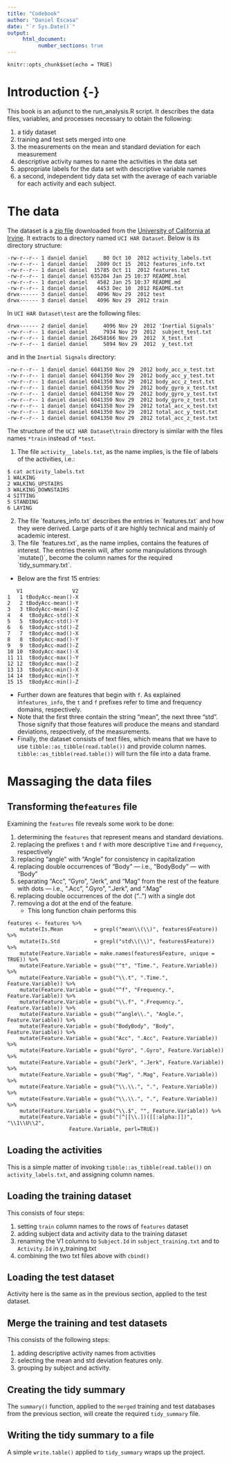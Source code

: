 ```yaml
---
title: "Codebook"
author: "Daniel Escasa"
date: "`r Sys.Date()`"
output: 
     html_document:
          number_sections: true
---
```


```{r setup, include=FALSE}
knitr::opts_chunk$set(echo = TRUE)
```
# Introduction {-}
This book is an adjunct to the run_analysis.R script. It describes the data files, variables, and processes necessary to obtain the following:<p>
1. a tidy dataset
1. training and test sets merged into one
1. the measurements on the mean and standard deviation for each measurement
1. descriptive activity names to name the activities in the data set
1. appropriate labels for the data set with descriptive variable names
1. a second, independent tidy data set with the average of each variable for each activity and each subject.<p>

# The data
The dataset is a [zip file](https://d396qusza40orc.cloudfront.net/getdata%2Fprojectfiles%2FUCI%20HAR%20Dataset.zip) downloaded from the [University of California at Irvine](https://www.uci.edu). It extracts to a directory named `UCI HAR Dataset`. Below is its directory structure:
```
-rw-r--r-- 1 daniel daniel     80 Oct 10  2012 activity_labels.txt
-rw-r--r-- 1 daniel daniel   2809 Oct 15  2012 features_info.txt
-rw-r--r-- 1 daniel daniel  15785 Oct 11  2012 features.txt
-rw-r--r-- 1 daniel daniel 635204 Jan 25 10:37 README.html
-rw-r--r-- 1 daniel daniel   4582 Jan 25 10:37 README.md
-rw-r--r-- 1 daniel daniel   4453 Dec 10  2012 README.txt
drwx------ 3 daniel daniel   4096 Nov 29  2012 test
drwx------ 3 daniel daniel   4096 Nov 29  2012 train
```
In `UCI HAR Dataset\test` are the following files:
```
drwx------ 2 daniel daniel     4096 Nov 29  2012 'Inertial Signals'
-rw-r--r-- 1 daniel daniel     7934 Nov 29  2012  subject_test.txt
-rw-r--r-- 1 daniel daniel 26458166 Nov 29  2012  X_test.txt
-rw-r--r-- 1 daniel daniel     5894 Nov 29  2012  y_test.txt
```
and in the `Inertial Signals` directory:
```
-rw-r--r-- 1 daniel daniel 6041350 Nov 29  2012 body_acc_x_test.txt
-rw-r--r-- 1 daniel daniel 6041350 Nov 29  2012 body_acc_y_test.txt
-rw-r--r-- 1 daniel daniel 6041350 Nov 29  2012 body_acc_z_test.txt
-rw-r--r-- 1 daniel daniel 6041350 Nov 29  2012 body_gyro_x_test.txt
-rw-r--r-- 1 daniel daniel 6041350 Nov 29  2012 body_gyro_y_test.txt
-rw-r--r-- 1 daniel daniel 6041350 Nov 29  2012 body_gyro_z_test.txt
-rw-r--r-- 1 daniel daniel 6041350 Nov 29  2012 total_acc_x_test.txt
-rw-r--r-- 1 daniel daniel 6041350 Nov 29  2012 total_acc_y_test.txt
-rw-r--r-- 1 daniel daniel 6041350 Nov 29  2012 total_acc_z_test.txt
```
The structure of the `UCI HAR Dataset\train` directory is similar with the files names `*train` instead of `*test`.<p>
1. The file `activity__labels.txt`, as the name implies, is the file of labels of the activities, i.e.:
```
$ cat activity_labels.txt
1 WALKING
2 WALKING_UPSTAIRS
3 WALKING_DOWNSTAIRS
4 SITTING
5 STANDING
6 LAYING
```
<ol start="2">
  <li>The file `features_info.txt` describes the entries in `features.txt` and how they were derived. Large parts of it are highly technical and mainly of academic interest.</li>
  <li>The file `features.txt`, as the name implies, contains the features of interest. The entries therein will, after some manipulations through `mutate()`, become the column names for the required `tidy_summary.txt`.</li>
</ol>

+ Below are the first 15 entries:
```
   V1                V2
1   1 tBodyAcc-mean()-X
2   2 tBodyAcc-mean()-Y
3   3 tBodyAcc-mean()-Z
4   4  tBodyAcc-std()-X
5   5  tBodyAcc-std()-Y
6   6  tBodyAcc-std()-Z
7   7  tBodyAcc-mad()-X
8   8  tBodyAcc-mad()-Y
9   9  tBodyAcc-mad()-Z
10 10  tBodyAcc-max()-X
11 11  tBodyAcc-max()-Y
12 12  tBodyAcc-max()-Z
13 13  tBodyAcc-min()-X
14 14  tBodyAcc-min()-Y
15 15  tBodyAcc-min()-Z
```
+ Further down are features that begin with `f`. As explained in`features_info`, the `t` and `f` prefixes refer to time and frequency domains, respectively.
+ Note that the first three contain the string “mean”, the next three “std”. Those signify that those features will produce the means and standard deviations, respectively, of the measurements.
+ Finally, the dataset consists of text files, which means that we have to use `tibble::as_tibble(read.table())` and provide column names. `tibble::as_tibble(read.table())` will turn the file into a data frame.<p>

# Massaging the data files

## Transforming the`features` file
Examining the `features` file reveals some work to be done:<p>

1. determining the `features` that represent means and standard deviations.
1. replacing the prefixes `t` and `f` with more descriptive `Time` and `Frequency`, respectively
1. replacing “angle” with “Angle” for consistency in capitalization
1. replacing double occurrences of “Body” — i.e., “BodyBody” — with “Body”
1. separating “Acc”, “Gyro”, “Jerk”, and “Mag” from the rest of the feature with dots — i.e., “.Acc”, “.Gyro”, “.Jerk”, and “.Mag”
1. replacing double occurrences of the dot (“..”) with a single dot
1. removing a dot at the end of the feature.
     + This long function chain performs this
```
features <- features %>% 
    mutate(Is.Mean          = grepl("mean\\(\\)", features$Feature)) %>%
    mutate(Is.Std           = grepl("std\\(\\)", features$Feature)) %>%
    mutate(Feature.Variable = make.names(features$Feature, unique = TRUE)) %>%
    mutate(Feature.Variable = gsub("^t", "Time.", Feature.Variable)) %>%
    mutate(Feature.Variable = gsub("\\.t", ".Time.", Feature.Variable)) %>%
    mutate(Feature.Variable = gsub("^f", "Frequency.", Feature.Variable)) %>%
    mutate(Feature.Variable = gsub("\\.f", ".Frequency.", Feature.Variable)) %>%
    mutate(Feature.Variable = gsub("^angle\\.", "Angle.", Feature.Variable)) %>%
    mutate(Feature.Variable = gsub("BodyBody", "Body", Feature.Variable)) %>%
    mutate(Feature.Variable = gsub("Acc", ".Acc", Feature.Variable)) %>%
    mutate(Feature.Variable = gsub("Gyro", ".Gyro", Feature.Variable)) %>%
    mutate(Feature.Variable = gsub("Jerk", ".Jerk", Feature.Variable)) %>%
    mutate(Feature.Variable = gsub("Mag", ".Mag", Feature.Variable)) %>%
    mutate(Feature.Variable = gsub("\\.\\.", ".", Feature.Variable)) %>%
    mutate(Feature.Variable = gsub("\\.\\.", ".", Feature.Variable)) %>%
    mutate(Feature.Variable = gsub("\\.$", "", Feature.Variable)) %>%
    mutate(Feature.Variable = gsub("(^|[\\.])([[:alpha:]])", "\\1\\U\\2", 
                    Feature.Variable, perl=TRUE))
```

## Loading the activities

This is a simple matter of invoking `tibble::as_tibble(read.table())` on `activity_labels.txt`, and assigning column names.<p>
## Loading the training dataset
This consists of four steps:
1. setting `train` column names to the rows of `features` dataset
1. adding subject data and activity data to the training dataset
1. renaming the V1 columns to `Subject.Id` in `subject_training.txt` and to `Activity.Id` in y_training.txt
1. combining the two txt files above with `cbind()`<p>

## Loading the test dataset

Activity here is the same as in the previous section, applied to the test dataset.<p>

## Merge the training and test datasets
This consists of the following steps:
1. adding descriptive activity names from activities
1. selecting the mean and std deviation features only.
1. grouping by subject and activity.

## Creating the tidy summary
The `summary()` function, applied to the `merged` training and test databases from the previous section, will create the required `tidy_summary` file.

## Writing the tidy summary to a file
A simple `write.table()` applied to `tidy_summary` wraps up the project.

